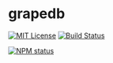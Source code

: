 # grapedb

[![MIT License](https://img.shields.io/badge/license-mit-green.svg?style=flat-square)](https://opensource.org/licenses/MIT)
[![Build Status](https://travis-ci.org/oprogramador/grapedb.svg?branch=master)](https://travis-ci.org/oprogramador/grapedb
)

[![NPM status](https://nodei.co/npm/grapedb.png?downloads=true&stars=true)](https://npmjs.org/package/grapedb
)
